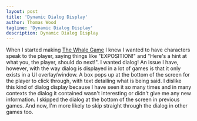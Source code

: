 ```yaml
---
layout: post
title: 'Dynamic Dialog Display'
author: Thomas Wood
tagline: 'Dynamic Dialog Display'
description: Dynamic Dialog Display
---
```


<p align="left">
  When I started making <a href="https://twood27897.github.io/pages/whale-game.html">The Whale Game</a> I knew I wanted to have characters speak to the player, saying things like "EXPOSITION!" and "Here's a hint at what you, the player, should do next!". I wanted dialog! An issue I have, however, with the way dialog is displayed in a lot of games is that it only exists in a UI overlay/window. A box pops up at the bottom of the screen for the player to click through, with text detailing what is being said. I dislike this kind of dialog display because I have seen it so many times and in many contexts the dialog it contained wasn't interesting or didn't give me any new information. I skipped the dialog at the bottom of the screen in previous games. And now, I'm more likely to skip straight through the dialog in other games too.  
</p>
